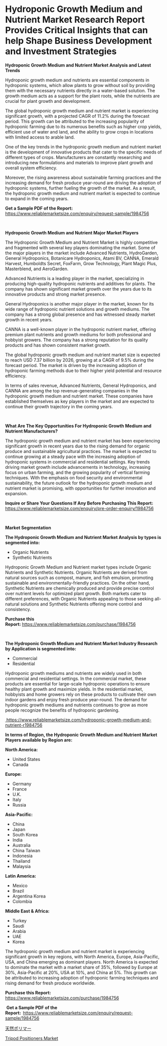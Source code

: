<p><h1>Hydroponic Growth Medium and Nutrient Market Research Report Provides Critical Insights that can help Shape Business Development and Investment Strategies</h1></p><p><strong>Hydroponic Growth Medium and Nutrient Market Analysis and Latest Trends</strong></p>
<p><p>Hydroponic growth medium and nutrients are essential components in hydroponic systems, which allow plants to grow without soil by providing them with the necessary nutrients directly in a water-based solution. The growth medium acts as a support for the plant roots, while the nutrients are crucial for plant growth and development.</p><p>The global hydroponic growth medium and nutrient market is experiencing significant growth, with a projected CAGR of 11.2% during the forecast period. This growth can be attributed to the increasing popularity of hydroponic farming due to its numerous benefits such as higher crop yields, efficient use of water and land, and the ability to grow crops in locations with limited access to arable land.</p><p>One of the key trends in the hydroponic growth medium and nutrient market is the development of innovative products that cater to the specific needs of different types of crops. Manufacturers are constantly researching and introducing new formulations and materials to improve plant growth and overall system efficiency.</p><p>Moreover, the rising awareness about sustainable farming practices and the increasing demand for fresh produce year-round are driving the adoption of hydroponic systems, further fueling the growth of the market. As a result, the hydroponic growth medium and nutrient market is expected to continue to expand in the coming years.</p></p>
<p><strong>Get a Sample PDF of the Report:&nbsp;</strong> <a href="https://www.reliablemarketsize.com/enquiry/request-sample/1984756">https://www.reliablemarketsize.com/enquiry/request-sample/1984756</a></p>
<p>&nbsp;</p>
<p><strong>Hydroponic Growth Medium and Nutrient Major Market Players</strong></p>
<p><p>The Hydroponic Growth Medium and Nutrient Market is highly competitive and fragmented with several key players dominating the market. Some of the major players in the market include Advanced Nutrients, HydroGarden, General Hydroponics, Botanicare Hydroponics, Atami BV, CANNA, Emerald Harvest, Humboldts Secret, FoxFarm, Grow Technology, Plant Magic Plus, Masterblend, and AeroGarden.</p><p>Advanced Nutrients is a leading player in the market, specializing in producing high-quality hydroponic nutrients and additives for plants. The company has shown significant market growth over the years due to its innovative products and strong market presence.</p><p>General Hydroponics is another major player in the market, known for its wide range of hydroponic nutrient solutions and growth mediums. The company has a strong global presence and has witnessed steady market growth in recent years.</p><p>CANNA is a well-known player in the hydroponic nutrient market, offering premium plant nutrients and growth mediums for both professional and hobbyist growers. The company has a strong reputation for its quality products and has shown consistent market growth.</p><p>The global hydroponic growth medium and nutrient market size is expected to reach USD 7.37 billion by 2026, growing at a CAGR of 9.5% during the forecast period. The market is driven by the increasing adoption of hydroponic farming methods due to their higher yield potential and resource efficiency.</p><p>In terms of sales revenue, Advanced Nutrients, General Hydroponics, and CANNA are among the top revenue-generating companies in the hydroponic growth medium and nutrient market. These companies have established themselves as key players in the market and are expected to continue their growth trajectory in the coming years.</p></p>
<p>&nbsp;</p>
<p><strong>What Are The Key Opportunities For Hydroponic Growth Medium and Nutrient Manufacturers?</strong></p>
<p><p>The hydroponic growth medium and nutrient market has been experiencing significant growth in recent years due to the rising demand for organic produce and sustainable agricultural practices. The market is expected to continue growing at a steady pace with the increasing adoption of hydroponic systems in commercial and residential settings. Key trends driving market growth include advancements in technology, increasing focus on urban farming, and the growing popularity of vertical farming techniques. With the emphasis on food security and environmental sustainability, the future outlook for the hydroponic growth medium and nutrient market is promising, with opportunities for further innovation and expansion.</p></p>
<p><strong>Inquire or Share Your Questions If Any Before Purchasing This Report:</strong> <a href="https://www.reliablemarketsize.com/enquiry/pre-order-enquiry/1984756">https://www.reliablemarketsize.com/enquiry/pre-order-enquiry/1984756</a></p>
<p>&nbsp;</p>
<p><strong>Market Segmentation</strong></p>
<p><strong>The Hydroponic Growth Medium and Nutrient Market Analysis by types is segmented into:</strong></p>
<p><ul><li>Organic Nutrients</li><li>Synthetic Nutrients</li></ul></p>
<p><p>Hydroponic Growth Medium and Nutrient market types include Organic Nutrients and Synthetic Nutrients. Organic Nutrients are derived from natural sources such as compost, manure, and fish emulsion, promoting sustainable and environmentally-friendly practices. On the other hand, Synthetic Nutrients are chemically produced and provide precise control over nutrient levels for optimized plant growth. Both markets cater to different preferences, with Organic Nutrients appealing to those seeking all-natural solutions and Synthetic Nutrients offering more control and consistency.</p></p>
<p><strong>Purchase this Report:&nbsp;</strong><a href="https://www.reliablemarketsize.com/purchase/1984756">https://www.reliablemarketsize.com/purchase/1984756</a></p>
<p>&nbsp;</p>
<p><strong>The Hydroponic Growth Medium and Nutrient Market Industry Research by Application is segmented into:</strong></p>
<p><ul><li>Commercial</li><li>Residential</li></ul></p>
<p><p>Hydroponic growth mediums and nutrients are widely used in both commercial and residential settings. In the commercial market, these products are essential for large-scale hydroponic operations to ensure healthy plant growth and maximize yields. In the residential market, hobbyists and home growers rely on these products to cultivate their own indoor gardens and enjoy fresh produce year-round. The demand for hydroponic growth mediums and nutrients continues to grow as more people recognize the benefits of hydroponic gardening.</p></p>
<p><a href="https://www.reliablemarketsize.com/hydroponic-growth-medium-and-nutrient-r1984756">&nbsp;https://www.reliablemarketsize.com/hydroponic-growth-medium-and-nutrient-r1984756</a></p>
<p><strong>In terms of Region, the Hydroponic Growth Medium and Nutrient Market Players available by Region are:</strong></p>
<p>
    <p> <strong> North America: </strong>
        <ul>
            <li>United States</li>
            <li>Canada</li>
        </ul>
        </p> 
    <p> <strong> Europe: </strong>
        <ul>
            <li>Germany</li>
            <li>France</li>
            <li>U.K.</li>
            <li>Italy</li>
            <li>Russia</li>
        </ul>
        </p> 
    <p> <strong> Asia-Pacific: </strong>
        <ul>
            <li>China</li>
            <li>Japan</li>
            <li>South Korea</li>
            <li>India</li>
            <li>Australia</li>
            <li>China Taiwan</li>
            <li>Indonesia</li>
            <li>Thailand</li>
            <li>Malaysia</li>
        </ul>
        </p> 
    <p> <strong> Latin America: </strong>
        <ul>
            <li>Mexico</li>
            <li>Brazil</li>
            <li>Argentina Korea</li>
            <li>Colombia</li>
        </ul>
        </p> 
    <p> <strong> Middle East & Africa: </strong>
        <ul>
            <li>Turkey</li>
            <li>Saudi</li>
            <li>Arabia</li>
            <li>UAE</li>
            <li>Korea</li>
        </ul>
    </p>
    </p>
<p><p>The hydroponic growth medium and nutrient market is experiencing significant growth in key regions, with North America, Europe, Asia-Pacific, USA, and China emerging as dominant players. North America is expected to dominate the market with a market share of 35%, followed by Europe at 30%, Asia-Pacific at 20%, USA at 10%, and China at 5%. This growth can be attributed to increasing adoption of hydroponic farming techniques and rising demand for fresh produce worldwide.</p></p>
<p><strong>Purchase this Report: </strong><a href="https://www.reliablemarketsize.com/purchase/1984756">https://www.reliablemarketsize.com/purchase/1984756</a></p>
<p>&nbsp;<strong>Get a Sample PDF of the Report:&nbsp;&nbsp;</strong><a href="https://www.reliablemarketsize.com/enquiry/request-sample/1984756">https://www.reliablemarketsize.com/enquiry/request-sample/1984756</a></p>
<p><strong></strong></p>
<p><p><a href="https://github.com/ycmtqqhvk3273/Market-Research-Report-List-3/blob/main/5998661194495.md">天然ポリマー</a></p><p><a href="https://issuu.com/reportprime-2/docs/tripod-positioners-market-size-2030.pptx">Tripod Positioners Market</a></p></p>
